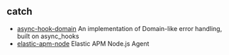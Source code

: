 ## catch

- [async-hook-domain](https://github.com/tapjs/async-hook-domain) An implementation of Domain-like error handling, built on async_hooks
- [elastic-apm-node](https://github.com/elastic/apm-agent-nodejs) Elastic APM Node.js Agent